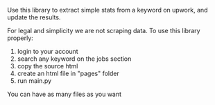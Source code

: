 Use this library to extract simple stats from a keyword on upwork, and update the results.

For legal and simplicity we are not scraping data. To use this library properly:

1. login to your account 
2. search any keyword on the jobs section
3. copy the source html
4. create an html file in "pages" folder 
5. run main.py

You can have as many files as you want